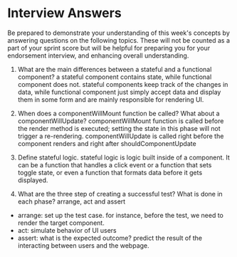 # Interview Answers
Be prepared to demonstrate your understanding of this week's concepts by answering questions on the following topics. These will not be counted as a part of your sprint score but will be helpful for preparing you for your endorsement interview, and enhancing overall understanding.

1. What are the main differences between a stateful and a functional component?
a stateful component contains state, while functional component does not. stateful components keep track of the changes in data, while functional component just simply accept data and display them in some form and are mainly responsible for rendering UI.


2. When does a componentWillMount function be called? What about a componentWillUpdate?
componentWillMount function is called before the render method is executed; setting the state in this phase will not trigger a re-rendering.
componentWillUpdate is called right before the component renders and right after shouldComponentUpdate

3. Define stateful logic.
stateful logic is logic built inside of a component. It can be a function that handles a click event or a function that sets toggle state, or even a function that formats data before it gets displayed.

4. What are the three step of creating a successful test? What is done in each phase?
arrange, act and assert
- arrange: set up the test case. for instance, before the test, we need to render the target component.
- act: simulate behavior of UI users
- assert: what is the expected outcome? predict the result of the interacting between users and the webpage.
